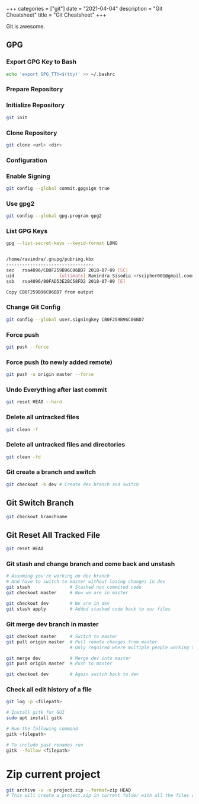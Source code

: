 +++
categories = ["git"]
date = "2021-04-04"
description = "Git Cheatsheet"
title = "Git Cheatsheet"
+++

Git is awesome.

## GPG

### Export GPG Key to Bash
```bash
echo 'export GPG_TTY=$(tty)' >> ~/.bashrc
```

### Prepare Repository

### Initialize Repository
```bash
git init
```

### Clone Repository
```bash
git clone <url> <dir>
```

### Configuration

### Enable Signing
```bash
git config --global commit.gpgsign true
```

### Use gpg2
```bash
git config --global gpg.program gpg2
```

### List GPG Keys
```bash
gpg --list-secret-keys --keyid-format LONG


/home/ravindra/.gnupg/pubring.kbx
---------------------------------
sec   rsa4096/CB0F259B96C06BD7 2018-07-09 [SC]
uid                 [ultimate] Ravindra Sisodia <rscipher001@gmail.com>
ssb   rsa4096/80FAD53E2BC58FD2 2018-07-09 [E]

Copy CB0F259B96C06BD7 from output
```

### Change Git Config
```bash
git config --global user.signingkey CB0F259B96C06BD7
```

### Force push
```bash
git push --force
```

### Force push (to newly added remote)
```bash
git push -u origin master --force
```

### Undo Everything after last commit
```bash
git reset HEAD --hard
```
### Delete all untracked files
```bash
git clean -f
```

### Delete all untracked files and directories
```bash
git clean -fd
```

### Git create a branch and switch
```bash 
git checkout -b dev	# Create dev branch and switch
```

## Git Switch Branch
```bash
git checkout branchname
```

## Git Reset All Tracked File
```bash
git reset HEAD
```

### Git stash and change branch and come back and unstash
```bash
# Assuming you're working on dev branch
# And have to switch to master without losing changes in dev
git stash				# Stashed non commited code
git checkout master 	# Now we are in master

git checkout dev 		# We are in dev
git stash apply			# Added stashed code back to our files
```

### Git merge dev branch in master
```bash
git checkout master		# Switch to master
git pull origin master	# Pull remote changes from master
						# Only required where multiple people working together

git merge dev			# Merge dev into master
git push origin master	# Push to master

git checkout dev		# Again switch back to dev
```

### Check all edit history of a file
```bash
git log -p <filepath>

# Install gitk for GUI
sudo apt install gitk

# Run the following command
gitk <filepath>

# To include past renames run
gitk --follow <filepath>
```

# Zip current project
```bash
git archive -v -o project.zip --format=zip HEAD
# This will create a project.zip in current folder with all the files committed to git
```